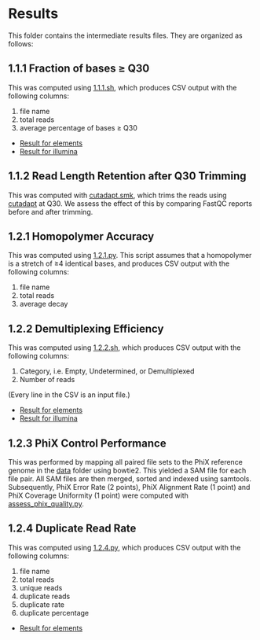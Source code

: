 # Results

This folder contains the intermediate results files. They are organized as follows:

## 1.1.1 Fraction of bases ≥ Q30 

This was computed using [1.1.1.sh](../scripts/1.1.1.sh), which produces CSV output with the following columns:

1. file name
2. total reads
3. average percentage of bases ≥ Q30 

* [Result for elements](elements-1.1.1-qc.csv)
* [Result for illumina](illumina-1.1.1-qc.csv)

## 1.1.2 Read Length Retention after Q30 Trimming

This was computed with [cutadapt.smk](../scripts/1.1.2/cutadapt.smk), which trims the reads using
[cutadapt](https://cutadapt.readthedocs.io/en/stable/) at Q30. We assess the effect of this by comparing
FastQC reports before and after trimming.

## 1.2.1 Homopolymer Accuracy 

This was computed using [1.2.1.py](../scripts/1.2.1.py). This script assumes that a homopolymer
is a stretch of ≥4 identical bases, and produces CSV output with the following columns:

1. file name
2. total reads
3. average decay

## 1.2.2 Demultiplexing Efficiency 

This was computed using [1.2.2.sh](../scripts/1.2.2.sh), which produces CSV output with the following columns:

1. Category, i.e. Empty, Undetermined, or Demultiplexed
2. Number of reads

(Every line in the CSV is an input file.)

* [Result for elements](elements-1.2.2-demux.csv)
* [Result for illumina](illumina-1.2.2-demux.csv)

## 1.2.3 PhiX Control Performance 

This was performed by mapping all paired file sets to the PhiX reference genome in the [data](../data) folder
using bowtie2. This yielded a SAM file for each file pair. All SAM files are then merged, sorted and indexed
using samtools. Subsequently, PhiX Error Rate (2 points), PhiX Alignment Rate (1 point) and PhiX Coverage Uniformity 
(1 point) were computed with [assess_phix_quality.py](../scripts/1.2.3/assess_phix_quality.py).

## 1.2.4 Duplicate Read Rate 

This was computed using [1.2.4.py](../scripts/1.2.4.py), which produces CSV output with the following columns:

1. file name
2. total reads
3. unique reads
4. duplicate reads
5. duplicate rate
6. duplicate percentage

* [Result for elements](elements-1.2.4-dedup.csv)